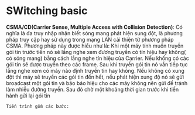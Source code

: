 # SWitching basic

**CSMA/CD(Carrier Sense, Multiple Access with Collision Detection)**: Có nghĩa là đa truy nhập nhận biết sóng mang phát hiện sung đột, là phương pháp truy cập hay sử dụng trong mạng LAN cải thiện từ phương pháp CSMA. Phương pháp này được hiểu như là: Khi một máy tính muốn truyền gói tin trước tiến nó sẽ lắng nghe xem đương truyền có tín hiệu hay không( có sóng mang) bằng cách lắng nghe tín hiệu của Carrier. Nếu khống có các gói tin sẽ được truyền theo các frame. Sau khi truyền gói tin nó vẫn tiếp tục lắng nghe xem có máy nào định truyền tin hay không. Nếu không có xung đột thì máy sẽ truyền các gói tin đến hết, nếu phát hiện xung độ nó sẽ gửi broadcast một gói tin và báo báo hiệu cho các máy không nên gửi để tránh làm nhiễu đường truyền. Sau đó chờ một khoảng thời gian trước khi tiến hành gửi lại gói tin
  
    Tiến trình gồm các bước:
